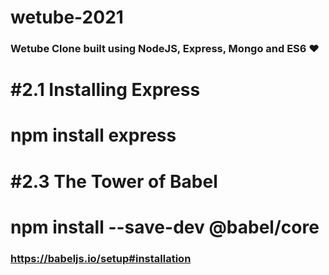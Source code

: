 # wetube-2021
### Wetube Clone built using NodeJS, Express, Mongo and ES6 ❤
 
# #2.1 Installing Express
# npm install express

# #2.3 The Tower of Babel
# npm install --save-dev @babel/core
### https://babeljs.io/setup#installation
